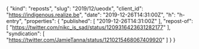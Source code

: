 {
  "kind": "reposts",
  "slug": "2019/12/ueodx",
  "client_id": "https://indigenous.realize.be",
  "date": "2019-12-26T14:31:00Z",
  "h": "h-entry",
  "properties": {
    "published": [
      "2019-12-26T14:31:00Z"
    ],
    "repost-of": [
      "https://twitter.com/nikc_is_sad/status/1209316423631282177"
    ],
    "syndication": [
      "https://twitter.com/JamieTanna/status/1210215468067409920"
    ]
  }
}
